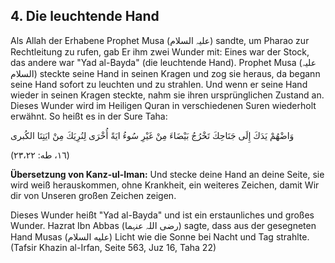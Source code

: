 ## 4. Die leuchtende Hand

Als Allah der Erhabene Prophet Musa (علیہ السلام) sandte, um Pharao zur Rechtleitung zu rufen, gab Er ihm zwei Wunder mit: Eines war der Stock, das andere war "Yad al-Bayda" (die leuchtende Hand). Prophet
Musa (علیہ السلام) steckte seine Hand in seinen Kragen und zog sie heraus, da begann seine Hand sofort zu leuchten und zu strahlen. Und wenn er seine Hand wieder in seinen Kragen steckte, nahm sie ihren ursprünglichen Zustand an. Dieses Wunder wird im Heiligen Quran in verschiedenen Suren wiederholt erwähnt. So heißt es in der Sure Taha:

وَاضْهُمْ يَدَكَ إِلَى جَنَاحِكَ تَخْرُجُ بَيْضَاءَ مِنْ غَيْرِ سُوءُ ايَةً أُخْرَى لِنُرِيَكَ مِنْ ايَتِنَا الكُبرى

(١٦، طه: ۲۳،۲۲)

**Übersetzung von Kanz-ul-Iman:** Und stecke deine Hand an deine Seite, sie wird weiß herauskommen, ohne Krankheit, ein weiteres Zeichen, damit Wir dir von Unseren großen Zeichen zeigen.

Dieses Wunder heißt "Yad al-Bayda" und ist ein erstaunliches und großes Wunder. Hazrat Ibn Abbas (رضی اللہ عنہما) sagte, dass aus der gesegneten Hand Musas (علیه السلام) Licht wie die Sonne bei Nacht und Tag strahlte. (Tafsir Khazin al-Irfan, Seite 563, Juz 16, Taha 22)